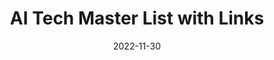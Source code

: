 ---
title: AI Tech Master List with Links
url: https://docs.google.com/spreadsheets/d/1B5fIETz9dV46DCjfrl96vEiG1qYVZKvqGttQd35SmDs/edit#gid=0
img_url: https://imagehosting-ow.oss-cn-hangzhou.aliyuncs.com/202211302131497.png
media: Article
language: English
tags: ["AI Curation", "Sharing"]
excerpt: A curated list of AI tools, models, and applications. 
by_olivia: false
source: Trends.vc

create_time: 2022-11-30 21:35
date: 2022-11-30
published: true
---